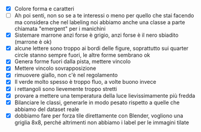 - [X] Colore forma e caratteri
- [ ] Ah poi senti, non so se a te interessi o meno per quello che stai facendo ma considera che nel labeling noi abbiamo anche una classe a parte chiamata "emergent" per i manichini
- [X] Sistemare marrone anzi forse è grigio, anzi forse è il nero sbiadito (marrone è ok)
- [X] alcune lettere sono troppo ai bordi delle figure, soprattutto sui quarter circle stanno sempre fuori, le altre forme sembrano ok
- [X] Genera forme fuori dalla pista, mettere vincolo
- [X] Mettere vincolo sovrapposizione 
- [X] rimuovere giallo, non c'è nel regolamento
- [X] Il verde molto spesso è troppo fluo, a volte buono invece
- [X] i rettangoli sono lievemente troppo stretti
- [X] provare a mettere una temperatura della luce lievissimamente più fredda
- [X] Bilanciare le classi, generarle in modo pesato rispetto a quelle che abbiamo del dataset reale
- [X] dobbiamo fare per forza tile direttamente con Blender, vogliono una griglia 8x8, perché altrimenti non abbiamo i label per le immagini tilate